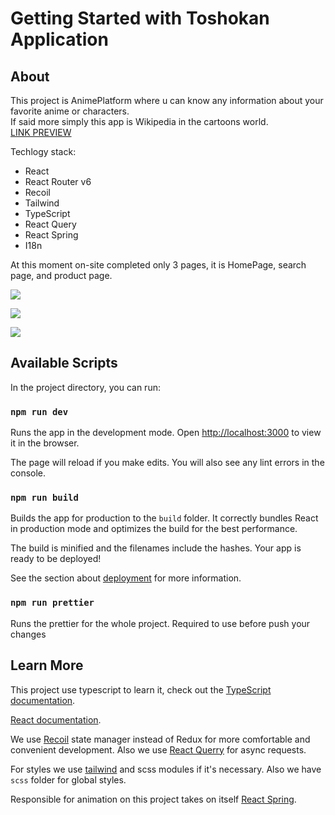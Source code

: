# Getting Started with Toshokan Application

## About
This project is AnimePlatform
where u can know any information about your 
favorite anime or characters.  
If said more simply this app is Wikipedia in the cartoons world.  
[LINK PREVIEW](https://splendorous-druid-f83cc3.netlify.app)

Techlogy stack: 
- React
- React Router v6
- Recoil
- Tailwind
- TypeScript
- React Query
- React Spring
- I18n

At this moment on-site completed only 3 pages, it is 
HomePage, search page, and product page.

![](https://cdn.discordapp.com/attachments/481837341942611969/1036626984161255585/Screenshot_2022-10-31_145739.png)  

![](https://cdn.discordapp.com/attachments/481837341942611969/1036627011273240627/Screenshot_2022-10-31_145654.png)  

![](https://cdn.discordapp.com/attachments/481837341942611969/1036627001450168430/Screenshot_2022-10-31_145832.png)


## Available Scripts

In the project directory, you can run:

### `npm run dev`

Runs the app in the development mode.
Open [http://localhost:3000](http://localhost:3000) to view it in the browser.

The page will reload if you make edits.
You will also see any lint errors in the console.

### `npm run build`

Builds the app for production to the `build` folder.
It correctly bundles React in production mode and optimizes the build for the best performance.

The build is minified and the filenames include the hashes.
Your app is ready to be deployed!

See the section about [deployment](https://facebook.github.io/create-react-app/docs/deployment) for more information.

### `npm run prettier`

Runs the prettier for the whole project.
Required to use before push your changes

## Learn More

This project use typescript to learn it, check out the [TypeScript documentation](https://www.typescriptlang.org).

[React documentation](https://reactjs.org/).

We use [Recoil](https://recoiljs.org/docs/introduction/getting-started) state manager instead of Redux for more comfortable and convenient development. Also we use [React Querry](https://tanstack.com/query/v4/docs/overview) for async requests.

For styles we use [tailwind](https://tailwindcss.com/docs/installation) and scss modules if it's necessary. Also we have `scss` folder for global styles.

Responsible for animation on this project takes on itself [React Spring](https://react-spring.dev/#introduction).
